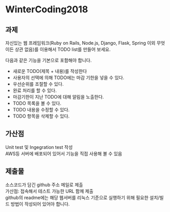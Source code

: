 # WinterCoding2018
## 과제
자신있는 웹 프레임워크(Ruby on Rails, Node.js, Django, Flask, Spring 이외 무엇이든 상관 없음)를 이용해서 TODO list를 만들어 보세요.

다음과 같은 기능을 기본으로 포함해야 합니다.

* 새로운 TODO(제목 + 내용)를 작성한다
* 사용자의 선택에 의해 TODO에는 마감 기한을 넣을 수 있다.
* 우선순위를 조절할 수 있다.
* 완료 처리를 할 수 있다.
* 마감기한이 지난 TODO에 대해 알림을 노출한다.
* TODO 목록을 볼 수 있다.
* TODO 내용을 수정할 수 있다.
* TODO 항목을 삭제할 수 있다.

## 가산점
Unit test 및 Ingegration test 작성<br>
AWS등 서버에 배포되어 있어서 기능을 직접 사용해 볼 수 있음
 
## 제출물
소스코드가 담긴 github 주소 메일로 제출<br>
가산점: 접속해서 테스트 가능한 URL 함께 제출<br>
github의 readme에는 해당 웹서버를 리눅스 기준으로 실행하기 위해 필요한 설치/빌드 방법이 작성되어 있어야 합니다.
